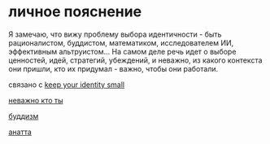 # личное пояснение
Я замечаю, что вижу проблему выбора идентичности - быть рационалистом, буддистом, математиком, исследователем ИИ, эффективным альтруистом… На самом деле речь идет о выборе ценностей, идей, стратегий, убеждений, и неважно, из какого контекста они пришли, кто их придумал - важно, чтобы они работали.

связано с [keep your identity small](keep%20your%20identity%20small)

[неважно кто ты](%D0%BD%D0%B5%D0%B2%D0%B0%D0%B6%D0%BD%D0%BE%20%D0%BA%D1%82%D0%BE%20%D1%82%D1%8B)

[буддизм](%D0%B1%D1%83%D0%B4%D0%B4%D0%B8%D0%B7%D0%BC)

[анатта](%D0%B0%D0%BD%D0%B0%D1%82%D1%82%D0%B0)